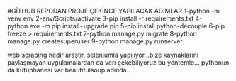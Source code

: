 #GİTHUB REPODAN PROJE ÇEKİNCE YAPILACAK ADIMLAR
1-python -m venv env
2-env/Scripts/activate
3-pip install -r requirements.txt
4-python.exe -m pip install - upgrade pip
5-pip install python-decouple
6-pip freeze > requirements.txt
7-python manage.py migrate
8-python manage.py createsuperuser
9-python manage.py runserver

web scraping nedir araştır. seleniumla yapılıyor...bize kaynaklarını paylaşmayan uygulamalardan da veri çekebiliyoruz bu yöntemle... pythonun da kütüphanesi var beautifulsoup adında..
